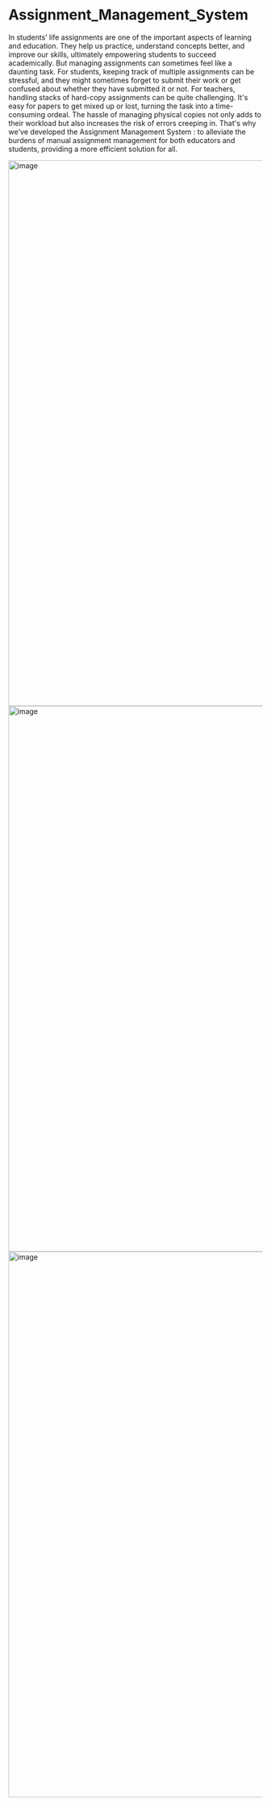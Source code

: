 # Assignment_Management_System
In students’ life assignments are one of the important aspects of learning and education. They help us practice, understand concepts better, and improve our skills, ultimately empowering students to succeed academically. But managing assignments can sometimes feel like a daunting task. 
                            For students, keeping track of multiple assignments can be stressful, and they might sometimes forget to submit their work or get confused about whether they have submitted it or not. For teachers, handling stacks of hard-copy assignments can be quite challenging. It's easy for papers to get mixed up or lost, turning the task into a time-consuming ordeal. The hassle of managing physical copies not only adds to their workload but also increases the risk of errors creeping in. 
                           That's why we've developed the Assignment Management System : to alleviate the burdens of manual assignment management for both educators and students, providing a more efficient solution for all.

<img width="1920" height="1080" alt="image" src="https://github.com/user-attachments/assets/06747a8e-691e-4e40-9246-8a2b8f2d4936" />


<img width="1920" height="1080" alt="image" src="https://github.com/user-attachments/assets/46dc0393-3de0-4e1e-b62b-8de09d455d9c" />

<img width="1920" height="1080" alt="image" src="https://github.com/user-attachments/assets/9baa847a-d49e-4399-ada1-4448de35896f" />
